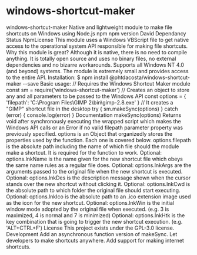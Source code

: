 # windows-shortcut-maker
windows-shortcut-maker Native and lightweight module to make file shortcuts on Windows using Node.js  npm npm version David Dependancy Status NpmLicense  This module uses a Windows VBScript file to get native access to the operational system API responsible for making file shortcuts.  Why this module is great? Although it is native, there is no need to compile anything. It is totally open source and uses no binary files, no external dependencies and no bizarre workarounds. Supports all Windows NT 4.0 (and beyond) systems. The module is extremely small and provides access to the entire API. Installation: $ npm install @phtdacosta/windows-shortcut-maker --save Basic usage: // Requires the Windows Shortcut Maker module const sm = require('windows-shortcut-maker')  // Creates an object to store any and all parameters to be passed to the Windows API const options = {     'filepath': 'C:\\Program Files\\GIMP 2\\bin\\gimp-2.8.exe' }  // It creates a "GIMP" shortcut file in the desktop try {     sm.makeSync(options) } catch (error) {     console.log(error) } Documentation makeSync(options) Returns void after synchronously executing the wrapped script which makes the Windows API calls or an Error if no valid filepath parameter property was previously specified.  options is an Object that organizedly stores the properties used by the function. Each one is covered below.  options.filepath is the absolute path including the name of which file should the module make a shortcut. It is required for the function to work.  Optional: options.lnkName is the name given for the new shortcut file which obeys the same name rules as a regular file does.  Optional: options.lnkArgs are the arguments passed to the original file when the new shortcut is executed.  Optional: options.lnkDes is the description message shown when the cursor stands over the new shortcut without clicking it.  Optional: options.lnkCwd is the absolute path to which folder the original file should start executing.  Optional: options.lnkIco is the absolute path to an .ico extension image used as the icon for the new shortcut.  Optional: options.lnkWin is the initial window mode adopted by the original file when executed. (e.g. 3 is maximized, 4 is normal and 7 is minimized)  Optional: options.lnkHtk is the key combination that is going to trigger the new shortcut execution. (e.g. 'ALT+CTRL+F')  License This project exists under the GPL-3.0 license.  Development Add an asynchronous function version of makeSync. Let developers to make shortcuts anywhere. Add support for making internet shortcuts.
